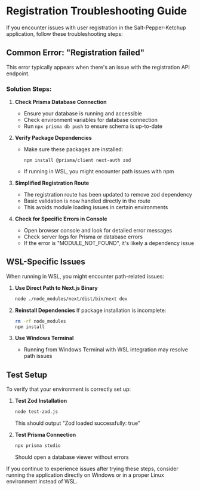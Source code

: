 # Registration Troubleshooting Guide

If you encounter issues with user registration in the Salt-Pepper-Ketchup application, follow these troubleshooting steps:

## Common Error: "Registration failed"

This error typically appears when there's an issue with the registration API endpoint.

### Solution Steps:

1. **Check Prisma Database Connection**
   - Ensure your database is running and accessible
   - Check environment variables for database connection
   - Run `npx prisma db push` to ensure schema is up-to-date

2. **Verify Package Dependencies**
   - Make sure these packages are installed:
     ```
     npm install @prisma/client next-auth zod
     ```
   - If running in WSL, you might encounter path issues with npm

3. **Simplified Registration Route**
   - The registration route has been updated to remove zod dependency
   - Basic validation is now handled directly in the route
   - This avoids module loading issues in certain environments

4. **Check for Specific Errors in Console**
   - Open browser console and look for detailed error messages
   - Check server logs for Prisma or database errors
   - If the error is "MODULE_NOT_FOUND", it's likely a dependency issue

## WSL-Specific Issues

When running in WSL, you might encounter path-related issues:

1. **Use Direct Path to Next.js Binary**
   ```bash
   node ./node_modules/next/dist/bin/next dev
   ```

2. **Reinstall Dependencies**
   If package installation is incomplete:
   ```bash
   rm -rf node_modules
   npm install
   ```

3. **Use Windows Terminal**
   - Running from Windows Terminal with WSL integration may resolve path issues

## Test Setup

To verify that your environment is correctly set up:

1. **Test Zod Installation**
   ```bash
   node test-zod.js
   ```
   This should output "Zod loaded successfully: true"

2. **Test Prisma Connection**
   ```bash
   npx prisma studio
   ```
   Should open a database viewer without errors

If you continue to experience issues after trying these steps, consider running the application directly on Windows or in a proper Linux environment instead of WSL. 
